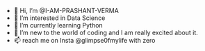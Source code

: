 - 👋 Hi, I’m @I-AM-PRASHANT-VERMA
- 👀 I’m interested in Data Science
- 🌱 I’m currently learning Python
- 💞️ I’m new to the world of coding and I am really excited about it.
- 📫 reach me on Insta @glimpse0fmylife with zero


<!---
I-AM-PRASHANT-VERMA/I-AM-PRASHANT-VERMA is a ✨ special ✨ repository because its `README.md` (this file) appears on your GitHub profile.
You can click the Preview link to take a look at your changes.
--->

